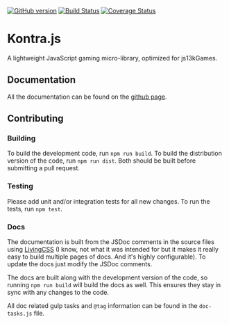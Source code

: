 [![GitHub version](https://badge.fury.io/gh/straker%2Fkontra.svg)](https://badge.fury.io/gh/straker%2Fkontra)
[![Build Status](https://travis-ci.org/straker/kontra.svg?branch=master)](https://travis-ci.org/straker/kontra)
[![Coverage Status](https://coveralls.io/repos/straker/kontra/badge.svg?branch=master&service=github)](https://coveralls.io/github/straker/kontra?branch=master)

# Kontra.js

A lightweight JavaScript gaming micro-library, optimized for js13kGames.

## Documentation

All the documentation can be found on the [github page](https://straker.github.io/kontra/).

## Contributing

### Building

To build the development code, run `npm run build`. To build the distribution version of the code, run `npm run dist`. Both should be built before submitting a pull request.

### Testing

Please add unit and/or integration tests for all new changes. To run the tests, run `npm test`.

### Docs

The documentation is built from the JSDoc comments in the source files using [LivingCSS](https://github.com/straker/livingcss) (I know, not what it was intended for but it makes it really easy to build multiple pages of docs. And it's highly configurable). To update the docs just modify the JSDoc comments.

The docs are built along with the development version of the code, so running `npm run build` will build the docs as well. This ensures they stay in sync with any changes to the code.

All doc related gulp tasks and `@tag` information can be found in the `doc-tasks.js` file.